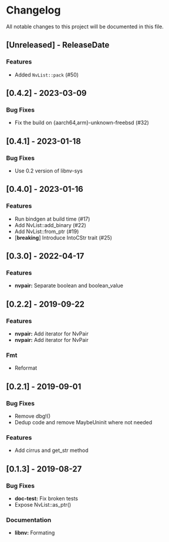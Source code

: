 # Changelog

All notable changes to this project will be documented in this file.

## [Unreleased] - ReleaseDate

### Features

- Added `NvList::pack` (#50)

## [0.4.2] - 2023-03-09

### Bug Fixes

- Fix the build on {aarch64,arm}-unknown-freebsd (#32)

## [0.4.1] - 2023-01-18

### Bug Fixes

- Use 0.2 version of libnv-sys

## [0.4.0] - 2023-01-16

### Features

- Run bindgen at build time (#17)
- Add NvList::add_binary (#22)
- Add NvList::from_ptr (#19)
- [**breaking**] Introduce IntoCStr trait (#25)

## [0.3.0] - 2022-04-17

### Features

- **nvpair:** Separate boolean and boolean_value

## [0.2.2] - 2019-09-22

### Features

- **nvpair:** Add iterator for NvPair
- **nvpair:** Add iterator for NvPair

### Fmt

- Reformat

## [0.2.1] - 2019-09-01

### Bug Fixes

- Remove dbg!()
- Dedup code and remove MaybeUninit where not needed

### Features

- Add cirrus and get_str method

## [0.1.3] - 2019-08-27

### Bug Fixes

- **doc-test:** Fix broken tests
- Expose NvList::as_ptr()

### Documentation

- **libnv:** Formating

<!-- generated by git-cliff -->
